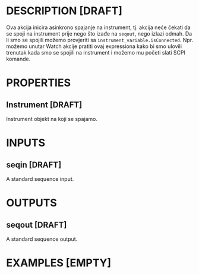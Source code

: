 # DESCRIPTION [DRAFT]

Ova akcija inicira asinkrono spajanje na instrument, tj. akcija neće čekati da se spoji na instrument prije nego što izađe na `seqout`, nego izlazi odmah. Da li smo se spojili možemo provjeriti sa `instrument_variable.isConnected`. Npr. možemo unutar Watch akcije pratiti ovaj expressiona kako bi smo ulovili trenutak kada smo se spojili na instrument i možemo mu početi slati SCPI komande.

# PROPERTIES

## Instrument [DRAFT]

Instrument objekt na koji se spajamo.

# INPUTS

## seqin [DRAFT]

A standard sequence input.

# OUTPUTS

## seqout [DRAFT]

A standard sequence output.

# EXAMPLES [EMPTY]
